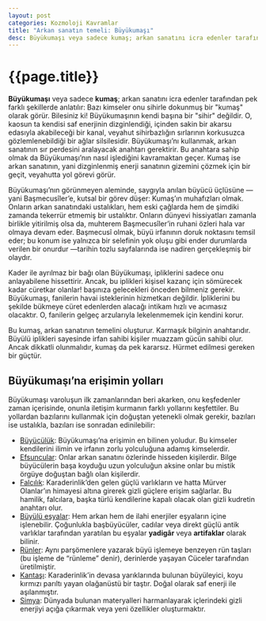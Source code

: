 ```yaml
---
layout: post
categories: Kozmoloji Kavramlar
title: "Arkan sanatın temeli: Büyükumaşı"
desc: Büyükumaşı veya sadece kumaş; arkan sanatını icra edenler tarafından pek farklı şekillerde anlatılır. Bazı kimseler onu sihirle dokunmuş bir "kumaş" olarak görür. Bilesiniz ki! Büyükumaşının kendi başına bir "sihir" değildir.
---
```


# {{page.title}}
**Büyükumaşı** veya sadece **kumaş**; arkan sanatını icra edenler tarafından pek farklı şekillerde anlatılır: Bazı kimseler onu sihirle dokunmuş bir "kumaş" olarak görür. Bilesiniz ki! Büyükumaşının kendi başına bir "sihir" değildir. O, kaosun ta kendisi saf enerjinin dizginlendiği, içinden sakin bir akarsu edasıyla akabileceği bir kanal, veyahut sihirbazlığın sırlarının korkusuzca gözlemlenebildiği bir ağlar silsilesidir. Büyükumaşı’nı kullanmak, arkan sanatının sır perdesini aralayacak anahtarı gerektirir. Bu anahtara sahip olmak da Büyükumaşı’nın nasıl işlediğini kavramaktan geçer. Kumaş ise arkan sanatının, yani dizginlenmiş enerji sanatının gizemini çözmek için bir geçit, veyahutta yol görevi görür.

Büyükumaşı’nın görünmeyen aleminde, saygıyla anılan büyücü üçlüsüne —yani Başmecusîler’e, kutsal bir görev düşer: Kumaş’ın muhafızları olmak. Onların arkan sanatındaki ustalıkları, hem eski çağlarda hem de şimdiki zamanda tekerrür etmemiş bir ustalıktır. Onların dünyevi hissiyatları zamanla birlikle yitirilmiş olsa da, muhterem Başmecusîler’in ruhani özleri hala var olmaya devam eder. Başmecusî olmak, büyü irfanının doruk noktasını temsil eder; bu konum ise yalnızca bir selefinin yok oluşu gibi ender durumlarda verilen bir onurdur —tarihin tozlu sayfalarında ise nadiren gerçekleşmiş bir olaydır.

Kader ile ayrılmaz bir bağı olan Büyükumaşı, ipliklerini sadece onu anlayabilene hissettirir. Ancak, bu iplikleri kişisel kazanç için sömürecek kadar cüretkar olanlar! başınıza gelecekleri önceden bilmeniz gerekir. Büyükumaşı, fanilerin havai isteklerinin hizmetkarı değildir. İpliklerini bu şekilde bükmeye cüret edenlerden alacağı intikam hızlı ve acımasız olacaktır. O, fanilerin gelgeç arzularıyla lekelenmemek için kendini korur.

Bu kumaş, arkan sanatının temelini oluşturur. Karmaşık bilginin anahtarıdır. Büyülü iplikleri sayesinde irfan sahibi kişiler muazzam gücün sahibi olur. Ancak dikkatli olunmalıdır, kumaş da pek kararsız. Hürmet edilmesi gereken bir güçtür.

## Büyükumaşı’na erişimin yolları
Büyükumaşı varoluşun ilk zamanlarından beri akarken, onu keşfedenler zaman içerisinde, onunla iletişim kurmanın farklı yollarını keşfettiler. Bu yollardan bazılarını kullanmak için doğuştan yetenekli olmak gerekir, bazıları ise ustalıkla, bazıları ise sonradan edinilebilir:

- [Büyücülük]({{site.baseurl}}/toplum/mertebeler/buyuculer): Büyükumaşı’na erişimin en bilinen yoludur. Bu kimseler kendilerini ilimin ve irfanın zorlu yolculuğuna adamış kimselerdir.
- [Efsuncular]({{site.baseurl}}/toplum/mertebeler/efsuncular): Onlar arkan sanatını özlerinde hisseden kişilerdir. Bilge büyücülerin başa koyduğu uzun yolculuğun aksine onlar bu mistik örgüye doğuştan bağlı olan kişilerdir.
- [Falcılık]({{site.baseurl}}/toplum/mertebeler/falcilar): Karaderinlik’den gelen güçlü varlıkların ve hatta Mürver Olanlar’ın himayesi altına girerek gizli güçlere erişim sağlarlar. Bu hamilik, falcılara, başka türlü kendilerine kapalı olacak olan gizli kudretin anahtarı olur.
- [Büyülü eşyalar]({{site.baseurl}}/kozmoloji/kavramlar/buyulu-esyalar): Hem arkan hem de ilahi enerjiler eşyaların içine işlenebilir. Çoğunlukla başbüyücüler, cadılar veya direkt güçlü antik varlıklar tarafından yaratılan bu eşyalar **yadigâr** veya **artifaklar** olarak bilinir.
- [Rünler]({{site.baseurl}}/kozmoloji/kavramlar/runler): Aynı parşömenlere yazarak büyü işlemeye benzeyen rün taşları (bu işleme de “rünleme” denir), derinlerde yaşayan Cüceler tarafından üretilmiştir.
- [Kantaşı]({{site.baseurl}}/nesneler/materyaller/kantasi): Karaderinlik’in devasa yarıklarında bulunan büyüleyici, koyu kırmızı parıltı yayan olağanüstü bir taştır. Doğal olarak saf enerji ile aşılanmıştır.
- [Simya]({{site.baseurl}}/kozmoloji/kavramlar/simya): Dünyada bulunan materyalleri harmanlayarak içlerindeki gizli enerjiyi açığa çıkarmak veya yeni özellikler oluşturmaktır.
